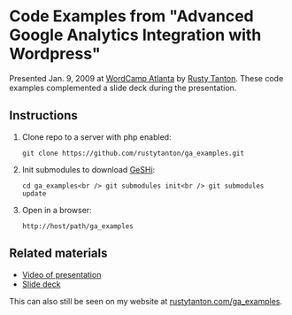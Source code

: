 Code Examples from "Advanced Google Analytics Integration with Wordpress"
=========================================================================

Presented Jan. 9, 2009 at [WordCamp Atlanta](http://atlanta.wordcamp.org) by [Rusty Tanton](mailto:rusty.tanton@gmail.com). These code examples complemented a slide deck during the presentation. 

Instructions
------------
1. 	Clone repo to a server with php enabled:

	`git clone https://github.com/rustytanton/ga_examples.git`

2.	Init submodules to download [GeSHi](https://github.com/benji07/GeSHi):

	`cd ga_examples<br />
	git submodules init<br />
	git submodules update`

3.	Open in a browser:

	`http://host/path/ga_examples`

Related materials
-----------------
* [Video of presentation](http://vimeo.com/8651024)
* [Slide deck](https://docs.google.com/present/edit?id=0AbryW7sEBEUjZGhmdmR2cmtfNjBuZnNrOHhkbg&hl=en&pli=1)

This can also still be seen on my website at [rustytanton.com/ga_examples](http://rustytanton.com/ga_examples/).
